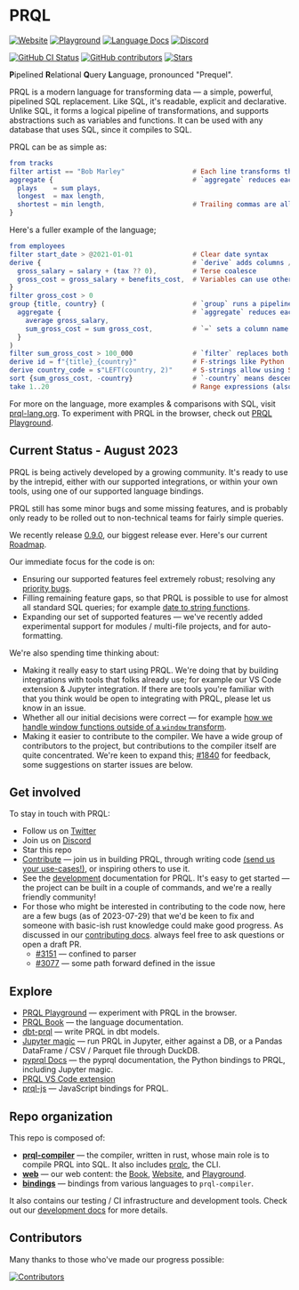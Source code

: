 # PRQL

<!-- User badges on first line (language docs & chat) -->

[![Website](https://img.shields.io/badge/INTRO-WEB-blue?style=for-the-badge)](https://prql-lang.org)
[![Playground](https://img.shields.io/badge/INTRO-PLAYGROUND-blue?style=for-the-badge)](https://prql-lang.org/playground)
[![Language Docs](https://img.shields.io/badge/DOCS-BOOK-blue?style=for-the-badge)](https://prql-lang.org/book)
[![Discord](https://img.shields.io/discord/936728116712316989?label=discord%20chat&style=for-the-badge)](https://discord.gg/eQcfaCmsNc)

<!-- Doesn't seem to be working; add back if it is -->
<!-- [![Twitter](https://img.shields.io/twitter/follow/prql_lang?color=%231DA1F2&style=for-the-badge)](https://twitter.com/prql_lang) -->
<!-- Dev badges on second line -->

[![GitHub CI Status](https://img.shields.io/github/actions/workflow/status/PRQL/prql/pull-request.yaml?branch=main&logo=github&style=for-the-badge)](https://github.com/PRQL/prql/actions?query=branch%3Amain+workflow%3Atest-all)
[![GitHub contributors](https://img.shields.io/github/contributors/PRQL/prql?style=for-the-badge)](https://github.com/PRQL/prql/graphs/contributors)
[![Stars](https://img.shields.io/github/stars/PRQL/prql?style=for-the-badge)](https://github.com/PRQL/prql/stargazers)

**P**ipelined **R**elational **Q**uery **L**anguage, pronounced "Prequel".

PRQL is a modern language for transforming data — a simple, powerful, pipelined
SQL replacement. Like SQL, it's readable, explicit and declarative. Unlike SQL,
it forms a logical pipeline of transformations, and supports abstractions such
as variables and functions. It can be used with any database that uses SQL,
since it compiles to SQL.

PRQL can be as simple as:

```elm
from tracks
filter artist == "Bob Marley"                 # Each line transforms the previous result
aggregate {                                   # `aggregate` reduces each column to a value
  plays    = sum plays,
  longest  = max length,
  shortest = min length,                      # Trailing commas are allowed
}
```

Here's a fuller example of the language;

```elm
from employees
filter start_date > @2021-01-01               # Clear date syntax
derive {                                      # `derive` adds columns / variables
  gross_salary = salary + (tax ?? 0),         # Terse coalesce
  gross_cost = gross_salary + benefits_cost,  # Variables can use other variables
}
filter gross_cost > 0
group {title, country} (                      # `group` runs a pipeline over each group
  aggregate {                                 # `aggregate` reduces each group to a value
    average gross_salary,
    sum_gross_cost = sum gross_cost,          # `=` sets a column name
  }
)
filter sum_gross_cost > 100_000               # `filter` replaces both of SQL's `WHERE` & `HAVING`
derive id = f"{title}_{country}"              # F-strings like Python
derive country_code = s"LEFT(country, 2)"     # S-strings allow using SQL as an escape hatch
sort {sum_gross_cost, -country}               # `-country` means descending order
take 1..20                                    # Range expressions (also valid here as `take 20`)
```

For more on the language, more examples & comparisons with SQL, visit
[prql-lang.org][prql website]. To experiment with PRQL in the browser, check out
[PRQL Playground][prql playground].

## Current Status - August 2023

PRQL is being actively developed by a growing community. It's ready to use by
the intrepid, either with our supported integrations, or within your own tools,
using one of our supported language bindings.

PRQL still has some minor bugs and some missing features, and is probably only
ready to be rolled out to non-technical teams for fairly simple queries.

We recently release [0.9.0](https://github.com/PRQL/prql/releases/tag/0.9.0),
our biggest release ever. Here's our current
[Roadmap](https://prql-lang.org/roadmap/).

<!-- TODO: add back when we get them
and our
[Milestones](https://github.com/PRQL/prql/milestones). -->

Our immediate focus for the code is on:

- Ensuring our supported features feel extremely robust; resolving any
  [priority bugs](https://github.com/PRQL/prql/issues?q=is%3Aissue+is%3Aopen+label%3Abug+label%3Apriority).
- Filling remaining feature gaps, so that PRQL is possible to use for almost all
  standard SQL queries; for example
  [date to string functions](https://github.com/PRQL/prql/issues/366).
- Expanding our set of supported features — we've recently added experimental
  support for modules / multi-file projects, and for auto-formatting.

We're also spending time thinking about:

- Making it really easy to start using PRQL. We're doing that by building
  integrations with tools that folks already use; for example our VS Code
  extension & Jupyter integration. If there are tools you're familiar with that
  you think would be open to integrating with PRQL, please let us know in an
  issue.
- Whether all our initial decisions were correct — for example
  [how we handle window functions outside of a `window` transform](https://github.com/PRQL/prql/issues/2723).
- Making it easier to contribute to the compiler. We have a wide group of
  contributors to the project, but contributions to the compiler itself are
  quite concentrated. We're keen to expand this;
  [#1840](https://github.com/PRQL/prql/issues/1840) for feedback, some
  suggestions on starter issues are below.

## Get involved

To stay in touch with PRQL:

- Follow us on [Twitter](https://twitter.com/prql_lang)
- Join us on [Discord](https://discord.gg/eQcfaCmsNc)
- Star this repo
- [Contribute][contributing] — join us in building PRQL, through writing code
  [(send us your use-cases!)](https://github.com/PRQL/prql/discussions), or
  inspiring others to use it.
- See the [development][development] documentation for PRQL. It's easy to get
  started — the project can be built in a couple of commands, and we're a really
  friendly community!
- For those who might be interested in contributing to the code now, here are a
  few bugs (as of 2023-07-29) that we'd be keen to fix and someone with
  basic-ish rust knowledge could make good progress. As discussed in our
  [contributing docs](https://prql-lang.org/book/project/contributing/development.html).
  always feel free to ask questions or open a draft PR.
  - [#3151](https://github.com/PRQL/prql/issues/3151) — confined to parser
  - [#3077](https://github.com/PRQL/prql/issues/3077) — some path forward
    defined in the issue

## Explore

- [PRQL Playground][prql playground] — experiment with PRQL in the browser.
- [PRQL Book][prql book] — the language documentation.
- [dbt-prql][dbt-prql] — write PRQL in dbt models.
- [Jupyter magic](https://pyprql.readthedocs.io/en/latest/magic_readme.html) —
  run PRQL in Jupyter, either against a DB, or a Pandas DataFrame / CSV /
  Parquet file through DuckDB.
- [pyprql Docs](https://pyprql.readthedocs.io) — the pyprql documentation, the
  Python bindings to PRQL, including Jupyter magic.
- [PRQL VS Code extension](https://marketplace.visualstudio.com/items?itemName=prql-lang.prql-vscode)
- [prql-js](https://www.npmjs.com/package/prql-js) — JavaScript bindings for
  PRQL.

## Repo organization

This repo is composed of:

- **[prql-compiler](./crates/prql-compiler/)** — the compiler, written in rust,
  whose main role is to compile PRQL into SQL. It also includes
  [prqlc](./crates/prqlc/), the CLI.
- **[web](./web/)** — our web content: the [Book][prql book],
  [Website][prql website], and [Playground][prql playground].
- **[bindings](./bindings/)** — bindings from various languages to
  `prql-compiler`.

It also contains our testing / CI infrastructure and development tools. Check
out our [development docs][development] for more details.

## Contributors

Many thanks to those who've made our progress possible:

[![Contributors](https://contrib.rocks/image?repo=PRQL/prql)](https://github.com/PRQL/prql/graphs/contributors)

[prql book]: https://prql-lang.org/book
[prql website]: https://prql-lang.org
[contributing]: https://prql-lang.org/book/project/contributing/
[development]: https://prql-lang.org/book/project/contributing/development.html
[prql playground]: https://prql-lang.org/playground
[dbt-prql]: https://github.com/prql/dbt-prql
